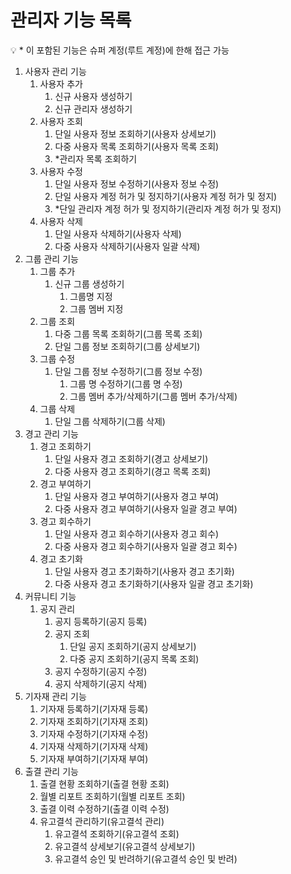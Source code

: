 # 관리자 기능 목록

<aside>
💡 * 이 포함된 기능은 슈퍼 계정(루트 계정)에 한해 접근 가능

</aside>

1. 사용자 관리 기능
    1. 사용자 추가
        1. 신규 사용자 생성하기
        2. 신규 관리자 생성하기
    2. 사용자 조회
        1. 단일 사용자 정보 조회하기(사용자 상세보기)
        2. 다중 사용자 목록 조회하기(사용자 목록 조회)
        3. *관리자 목록 조회하기
    3. 사용자 수정
        1. 단일 사용자 정보 수정하기(사용자 정보 수정)
        2. 단일 사용자 계정 허가 및 정지하기(사용자 계정 허가 및 정지)
        3. *단일 관리자 계정 허가 및 정지하기(관리자 계정 허가 및 정지)
    4. 사용자 삭제
        1. 단일 사용자 삭제하기(사용자 삭제)
        2. 다중 사용자 삭제하기(사용자 일괄 삭제)
2. 그룹 관리 기능
    1. 그룹 추가
        1. 신규 그룹 생성하기
            1. 그룹명 지정
            2. 그룹 멤버 지정
    2. 그룹 조회
        1. 다중 그룹 목록 조회하기(그룹 목록 조회)
        2. 단일 그룹 정보 조회하기(그룹 상세보기)
    3. 그룹 수정
        1. 단일 그룹 정보 수정하기(그룹 정보 수정)
            1. 그룹 명 수정하기(그룹 명 수정)
            2. 그룹 멤버 추가/삭제하기(그룹 멤버 추가/삭제)
    4. 그룹 삭제
        1. 단일 그룹 삭제하기(그룹 삭제)
3. 경고 관리 기능
    1. 경고 조회하기
        1. 단일 사용자 경고 조회하기(경고 상세보기)
        2. 다중 사용자 경고 조회하기(경고 목록 조회)
    2. 경고 부여하기
        1. 단일 사용자 경고 부여하기(사용자 경고 부여)
        2. 다중 사용자 경고 부여하기(사용자 일괄 경고 부여)
    3. 경고 회수하기
        1. 단일 사용자 경고 회수하기(사용자 경고 회수)
        2. 다중 사용자 경고 회수하기(사용자 일괄 경고 회수)
    4. 경고 초기화
        1. 단일 사용자 경고 초기화하기(사용자 경고 초기화)
        2. 다중 사용자 경고 초기화하기(사용자 일괄 경고 초기화)
4. 커뮤니티 기능
    1. 공지 관리
        1. 공지 등록하기(공지 등록)
        2. 공지 조회
            1. 단일 공지 조회하기(공지 상세보기)
            2. 다중 공지 조회하기(공지 목록 조회)
        3. 공지 수정하기(공지 수정)
        4. 공지 삭제하기(공지 삭제)
5. 기자재 관리 기능
    1. 기자재 등록하기(기자재 등록)
    2. 기자재 조회하기(기자재 조회)
    3. 기자재 수정하기(기자재 수정)
    4. 기자재 삭제하기(기자재 삭제)
    5. 기자재 부여하기(기자재 부여)
6. 출결 관리 기능
    1. 출결 현황 조회하기(출결 현황 조회)
    2. 월별 리포트 조회하기(월별 리포트 조회)
    3. 출결 이력 수정하기(출결 이력 수정)
    4. 유고결석 관리하기(유고결석 관리)
        1. 유고결석 조회하기(유고결석 조회)
        2. 유고결석 상세보기(유고결석 상세보기)
        3. 유고결석 승인 및 반려하기(유고결석 승인 및 반려)